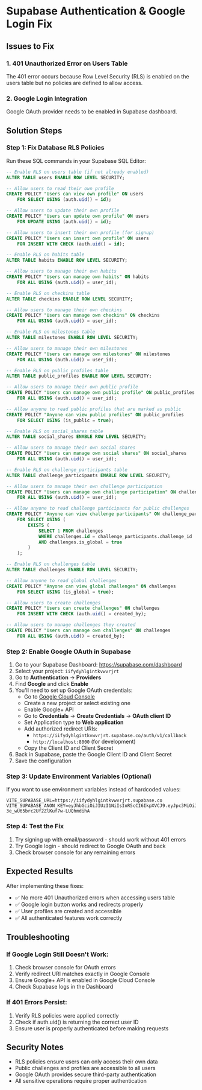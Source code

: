 # Supabase Authentication & Google Login Fix

## Issues to Fix

### 1. 401 Unauthorized Error on Users Table
The 401 error occurs because Row Level Security (RLS) is enabled on the users table but no policies are defined to allow access.

### 2. Google Login Integration
Google OAuth provider needs to be enabled in Supabase dashboard.

## Solution Steps

### Step 1: Fix Database RLS Policies

Run these SQL commands in your Supabase SQL Editor:

```sql
-- Enable RLS on users table (if not already enabled)
ALTER TABLE users ENABLE ROW LEVEL SECURITY;

-- Allow users to read their own profile
CREATE POLICY "Users can view own profile" ON users
    FOR SELECT USING (auth.uid() = id);

-- Allow users to update their own profile
CREATE POLICY "Users can update own profile" ON users
    FOR UPDATE USING (auth.uid() = id);

-- Allow users to insert their own profile (for signup)
CREATE POLICY "Users can insert own profile" ON users
    FOR INSERT WITH CHECK (auth.uid() = id);

-- Enable RLS on habits table
ALTER TABLE habits ENABLE ROW LEVEL SECURITY;

-- Allow users to manage their own habits
CREATE POLICY "Users can manage own habits" ON habits
    FOR ALL USING (auth.uid() = user_id);

-- Enable RLS on checkins table  
ALTER TABLE checkins ENABLE ROW LEVEL SECURITY;

-- Allow users to manage their own checkins
CREATE POLICY "Users can manage own checkins" ON checkins
    FOR ALL USING (auth.uid() = user_id);

-- Enable RLS on milestones table
ALTER TABLE milestones ENABLE ROW LEVEL SECURITY;

-- Allow users to manage their own milestones
CREATE POLICY "Users can manage own milestones" ON milestones
    FOR ALL USING (auth.uid() = user_id);

-- Enable RLS on public_profiles table
ALTER TABLE public_profiles ENABLE ROW LEVEL SECURITY;

-- Allow users to manage their own public profile
CREATE POLICY "Users can manage own public profile" ON public_profiles
    FOR ALL USING (auth.uid() = user_id);

-- Allow anyone to read public profiles that are marked as public
CREATE POLICY "Anyone can view public profiles" ON public_profiles
    FOR SELECT USING (is_public = true);

-- Enable RLS on social_shares table
ALTER TABLE social_shares ENABLE ROW LEVEL SECURITY;

-- Allow users to manage their own social shares
CREATE POLICY "Users can manage own social shares" ON social_shares
    FOR ALL USING (auth.uid() = user_id);

-- Enable RLS on challenge_participants table
ALTER TABLE challenge_participants ENABLE ROW LEVEL SECURITY;

-- Allow users to manage their own challenge participation
CREATE POLICY "Users can manage own challenge participation" ON challenge_participants
    FOR ALL USING (auth.uid() = user_id);

-- Allow anyone to read challenge participants for public challenges
CREATE POLICY "Anyone can view challenge participants" ON challenge_participants
    FOR SELECT USING (
        EXISTS (
            SELECT 1 FROM challenges 
            WHERE challenges.id = challenge_participants.challenge_id 
            AND challenges.is_global = true
        )
    );

-- Enable RLS on challenges table
ALTER TABLE challenges ENABLE ROW LEVEL SECURITY;

-- Allow anyone to read global challenges
CREATE POLICY "Anyone can view global challenges" ON challenges
    FOR SELECT USING (is_global = true);

-- Allow users to create challenges
CREATE POLICY "Users can create challenges" ON challenges
    FOR INSERT WITH CHECK (auth.uid() = created_by);

-- Allow users to manage challenges they created
CREATE POLICY "Users can manage own challenges" ON challenges
    FOR ALL USING (auth.uid() = created_by);
```

### Step 2: Enable Google OAuth in Supabase

1. Go to your Supabase Dashboard: https://supabase.com/dashboard
2. Select your project: `iifydyhlgintkvwvrjrt`
3. Go to **Authentication** → **Providers**
4. Find **Google** and click **Enable**
5. You'll need to set up Google OAuth credentials:
   - Go to [Google Cloud Console](https://console.cloud.google.com/)
   - Create a new project or select existing one
   - Enable Google+ API
   - Go to **Credentials** → **Create Credentials** → **OAuth client ID**
   - Set Application type to **Web application**
   - Add authorized redirect URIs:
     - `https://iifydyhlgintkvwvrjrt.supabase.co/auth/v1/callback`
     - `http://localhost:8000` (for development)
   - Copy the Client ID and Client Secret
6. Back in Supabase, paste the Google Client ID and Client Secret
7. Save the configuration

### Step 3: Update Environment Variables (Optional)

If you want to use environment variables instead of hardcoded values:

```env
VITE_SUPABASE_URL=https://iifydyhlgintkvwvrjrt.supabase.co
VITE_SUPABASE_ANON_KEY=eyJhbGciOiJIUzI1NiIsInR5cCI6IkpXVCJ9.eyJpc3MiOiJzdXBhYmFzZSIsInJlZiI6ImlpZnlkeWhsZ2ludGt2d3ZyanJ0Iiwicm9sZSI6ImFub24iLCJpYXQiOjE3NTA4MjYyNjMsImV4cCI6MjA2NjQwMjI2M30.3UbbhJX6yY6-3e_wU65brc2Uf2ZlKuf7w-LUQhmdihA
```

### Step 4: Test the Fix

1. Try signing up with email/password - should work without 401 errors
2. Try Google login - should redirect to Google OAuth and back
3. Check browser console for any remaining errors

## Expected Results

After implementing these fixes:
- ✅ No more 401 Unauthorized errors when accessing users table
- ✅ Google login button works and redirects properly
- ✅ User profiles are created and accessible
- ✅ All authenticated features work correctly

## Troubleshooting

### If Google Login Still Doesn't Work:
1. Check browser console for OAuth errors
2. Verify redirect URI matches exactly in Google Console
3. Ensure Google+ API is enabled in Google Cloud Console
4. Check Supabase logs in the Dashboard

### If 401 Errors Persist:
1. Verify RLS policies were applied correctly
2. Check if auth.uid() is returning the correct user ID
3. Ensure user is properly authenticated before making requests

## Security Notes

- RLS policies ensure users can only access their own data
- Public challenges and profiles are accessible to all users
- Google OAuth provides secure third-party authentication
- All sensitive operations require proper authentication
